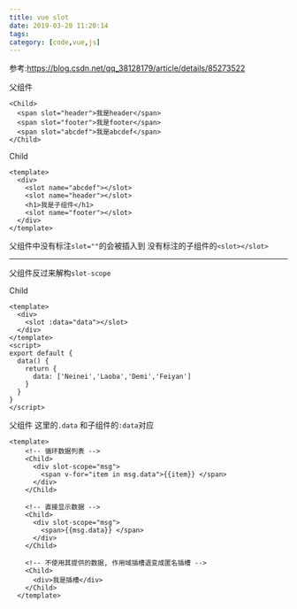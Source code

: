 ```yaml
---
title: vue slot
date: 2019-03-20 11:20:14
tags: 
category: [code,vue,js]
---
```


参考:https://blog.csdn.net/qq_38128179/article/details/85273522


父组件

```
<Child>
  <span slot="header">我是header</span>
  <span slot="footer">我是footer</span>
  <span slot="abcdef">我是abcdef</span>
</Child>
```

Child
```
<template>
  <div>
    <slot name="abcdef"></slot>
    <slot name="header"></slot>
    <h1>我是子组件</h1>
    <slot name="footer"></slot>
  </div>
</template>
```

父组件中没有标注`slot=""`的会被插入到 没有标注的子组件的`<slot></slot>`

---

父组件反过来解构`slot-scope`

Child

```
<template>
  <div>
    <slot :data="data"></slot>
  </div>
</template>
<script>
export default {
  data() {
    return {
      data: ['Neinei','Laoba','Demi','Feiyan']
    }
  }
}
</script>
```

父组件 这里的`.data` 和子组件的`:data`对应
```
<template>
    <!-- 循环数据列表 -->
    <Child>
      <div slot-scope="msg">
        <span v-for="item in msg.data">{{item}} </span>
      </div>
    </Child>
 
    <!-- 直接显示数据 -->
    <Child>
      <div slot-scope="msg">
        <span>{{msg.data}} </span>
      </div>
    </Child>
 
    <!-- 不使用其提供的数据, 作用域插槽退变成匿名插槽 -->
    <Child>
      <div>我是插槽</div>
    </Child>
  </template>
```


